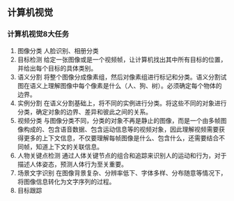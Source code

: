 ## 计算机视觉
### 计算机视觉8大任务
1. 图像分类
   人脸识别、相册分类
2. 目标检测
   给定一张图像或是一个视频帧，让计算机找出其中所有目标的位置，并给出每个目标的具体类别。
3. 语义分割
   将整个图像分成像素组，然后对像素组进行标记和分类。语义分割试图在语义上理解图像中每个像素是什么（人、狗、树）。必须确定每个物体的边界。
4. 实例分割
   在语义分割基础上，将不同的实例进行分类。将这些不同的对象进行分类，确定对象的边界、差异和彼此之间的关系。
5. 视频分类
   与图像分类不同，分类的对象不再是静止的图像，而是一个由多帧图像构成的、包含语音数据、包含运动信息等的视频对象，因此理解视频需要获得更多的上下文信息，不仅要理解每帧图像是什么、包含什么，还需要结合不同帧，知道上下文的关联信息。
6. 人物关键点检测
   通过人体关键节点的组合和追踪来识别人的运动和行为，对于描述人体姿态，预测人体行为至关重要。
7. 场景文字识别
   在图像背景复杂、分辨率低下、字体多样、分布随意等情况下，将图像信息转化为文字序列的过程。
8. 目标跟踪


